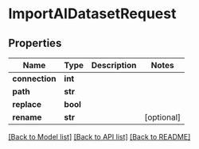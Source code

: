 # ImportAIDatasetRequest


## Properties

Name | Type | Description | Notes
------------ | ------------- | ------------- | -------------
**connection** | **int** |  | 
**path** | **str** |  | 
**replace** | **bool** |  | 
**rename** | **str** |  | [optional] 

[[Back to Model list]](../README.md#models) [[Back to API list]](../README.md#api-endpoints) [[Back to README]](../README.md)


